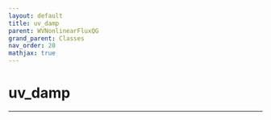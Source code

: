 ```yaml
---
layout: default
title: uv_damp
parent: WVNonlinearFluxQG
grand_parent: Classes
nav_order: 20
mathjax: true
---
```


#  uv_damp




---

